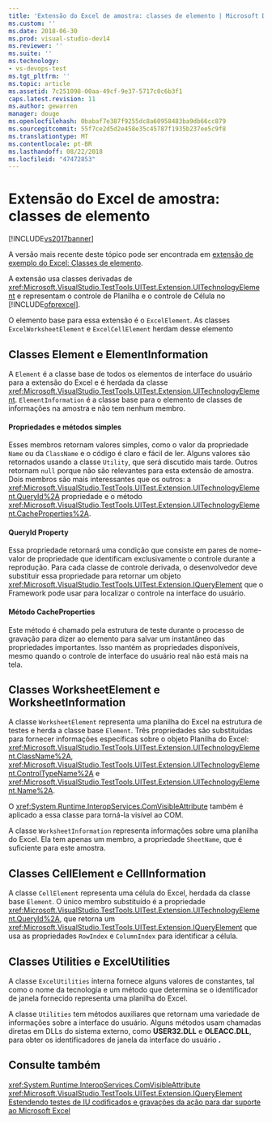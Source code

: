 ```yaml
---
title: 'Extensão do Excel de amostra: classes de elemento | Microsoft Docs'
ms.custom: ''
ms.date: 2018-06-30
ms.prod: visual-studio-dev14
ms.reviewer: ''
ms.suite: ''
ms.technology:
- vs-devops-test
ms.tgt_pltfrm: ''
ms.topic: article
ms.assetid: 7c251098-00aa-49cf-9e37-5717c0c6b3f1
caps.latest.revision: 11
ms.author: gewarren
manager: douge
ms.openlocfilehash: 0babaf7e387f9255dc8a60958483ba9db66cc879
ms.sourcegitcommit: 55f7ce2d5d2e458e35c45787f1935b237ee5c9f8
ms.translationtype: MT
ms.contentlocale: pt-BR
ms.lasthandoff: 08/22/2018
ms.locfileid: "47472853"
---
```

# <a name="sample-excel-extension-element-classes"></a>Extensão do Excel de amostra: classes de elemento
[!INCLUDE[vs2017banner](../includes/vs2017banner.md)]

A versão mais recente deste tópico pode ser encontrada em [extensão de exemplo do Excel: Classes de elemento](https://docs.microsoft.com/visualstudio/test/sample-excel-extension-element-classes).  
  
A extensão usa classes derivadas de <xref:Microsoft.VisualStudio.TestTools.UITest.Extension.UITechnologyElement> e representam o controle de Planilha e o controle de Célula no [!INCLUDE[ofprexcel](../includes/ofprexcel-md.md)].  
  
 O elemento base para essa extensão é o `ExcelElement`. As classes `ExcelWorksheetElement` e `ExcelCellElement` herdam desse elemento  
  
## <a name="element-and-elementinformation-classes"></a>Classes Element e ElementInformation  
 A `Element` é a classe base de todos os elementos de interface do usuário para a extensão do Excel e é herdada da classe <xref:Microsoft.VisualStudio.TestTools.UITest.Extension.UITechnologyElement>. `ElementInformation` é a classe base para o elemento de classes de informações na amostra e não tem nenhum membro.  
  
#### <a name="simple-properties-and-methods"></a>Propriedades e métodos simples  
 Esses membros retornam valores simples, como o valor da propriedade `Name` ou da `ClassName` e o código é claro e fácil de ler. Alguns valores são retornados usando a classe `Utility`, que será discutido mais tarde. Outros retornam `null` porque não são relevantes para esta extensão de amostra. Dois membros são mais interessantes que os outros: a <xref:Microsoft.VisualStudio.TestTools.UITest.Extension.UITechnologyElement.QueryId%2A> propriedade e o método <xref:Microsoft.VisualStudio.TestTools.UITest.Extension.UITechnologyElement.CacheProperties%2A>.  
  
#### <a name="queryid-property"></a>QueryId Property  
 Essa propriedade retornará uma condição que consiste em pares de nome-valor de propriedade que identificam exclusivamente o controle durante a reprodução. Para cada classe de controle derivada, o desenvolvedor deve substituir essa propriedade para retornar um objeto <xref:Microsoft.VisualStudio.TestTools.UITest.Extension.IQueryElement> que o Framework pode usar para localizar o controle na interface do usuário.  
  
#### <a name="cacheproperties-method"></a>Método CacheProperties  
 Este método é chamado pela estrutura de teste durante o processo de gravação para dizer ao elemento para salvar um instantâneo das propriedades importantes. Isso mantém as propriedades disponíveis, mesmo quando o controle de interface do usuário real não está mais na tela.  
  
## <a name="worksheetelement-and-worksheetinformation-classes"></a>Classes WorksheetElement e WorksheetInformation  
 A classe `WorksheetElement` representa uma planilha do Excel na estrutura de testes e herda a classe base `Element`. Três propriedades são substituídas para fornecer informações específicas sobre o objeto Planilha do Excel: <xref:Microsoft.VisualStudio.TestTools.UITest.Extension.UITechnologyElement.ClassName%2A>, <xref:Microsoft.VisualStudio.TestTools.UITest.Extension.UITechnologyElement.ControlTypeName%2A> e <xref:Microsoft.VisualStudio.TestTools.UITest.Extension.UITechnologyElement.Name%2A>.  
  
 O <xref:System.Runtime.InteropServices.ComVisibleAttribute> também é aplicado a essa classe para torná-la visível ao COM.  
  
 A classe `WorksheetInformation` representa informações sobre uma planilha do Excel. Ela tem apenas um membro, a propriedade `SheetName`, que é suficiente para este amostra.  
  
## <a name="cellelement-and-cellinformation-classes"></a>Classes CellElement e CellInformation  
 A classe `CellElement` representa uma célula do Excel, herdada da classe base `Element`. O único membro substituído é a propriedade <xref:Microsoft.VisualStudio.TestTools.UITest.Extension.UITechnologyElement.QueryId%2A>, que retorna um <xref:Microsoft.VisualStudio.TestTools.UITest.Extension.IQueryElement> que usa as propriedades `RowIndex` e `ColumnIndex` para identificar a célula.  
  
## <a name="utilities-and-excelutilities-classes"></a>Classes Utilities e ExcelUtilities  
 A classe `ExcelUtilities` interna fornece alguns valores de constantes, tal como o nome da tecnologia e um método que determina se o identificador de janela fornecido representa uma planilha do Excel.  
  
 A classe `Utilities` tem métodos auxiliares que retornam uma variedade de informações sobre a interface do usuário. Alguns métodos usam chamadas diretas em DLLs do sistema externo, como **USER32.DLL** e **OLEACC.DLL**, para obter os identificadores de janela da interface do usuário **.**  
  
## <a name="see-also"></a>Consulte também  
 <xref:System.Runtime.InteropServices.ComVisibleAttribute>   
 <xref:Microsoft.VisualStudio.TestTools.UITest.Extension.IQueryElement>   
 [Estendendo testes de IU codificados e gravações da ação para dar suporte ao Microsoft Excel](../test/extending-coded-ui-tests-and-action-recordings-to-support-microsoft-excel.md)



